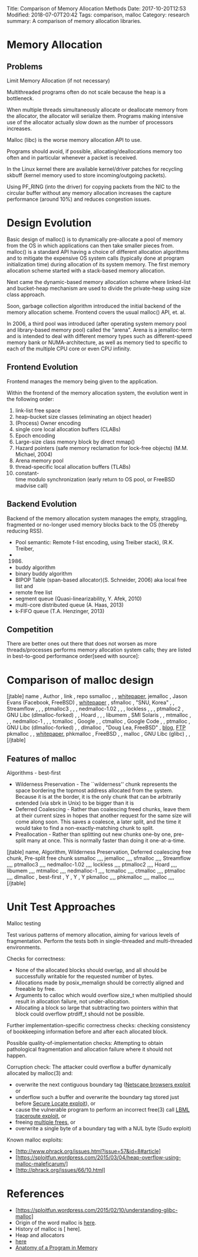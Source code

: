 Title: Comparison of Memory Allocation Methods
Date: 2017-10-20T12:53
Modified: 2018-07-07T20:42
Tags: comparison, malloc
Category: research
summary: A comparison of memory allocation libraries.

Memory Allocation
=================

Problems
--------

Limit Memory Allocation (if not necessary)

Multithreaded programs often do not scale because the heap is a
bottleneck.

When multiple threads simultaneously allocate or deallocate memory from
the allocator, the allocator will serialize them. Programs making
intensive use of the allocator actually slow down as the number of
processors increases.

Malloc (libc) is the worse memory allocation API to use.

Programs should avoid, if possible, allocating/deallocations memory too
often and in particular whenever a packet is received.

In the Linux kernel there are available kernel/driver patches for
recycling skbuff (kernel memory used to store incoming/outgoing
packets).

Using PF\_RING (into the driver) for copying packets from the NIC to the
circular buffer without any memory allocation increases the capture
performance (around 10%) and reduces congestion issues.

Design Evolution
================

Basic design of malloc() is to dynamically pre-allocate a pool of memory
from the OS in which applications can then take smaller pieces from.
malloc() is a standard API having a choice of different allocation
algorithms and to mitigate the expensive OS system calls (typically done
at program initialization time) during allocation of its system memory.
The first memory allocation scheme started with a stack-based memory
allocation.

Next came the dynamic-based memory allocation scheme where linked-list
and bucket-heap mechanism are used to divide the private-heap using size
class approach.

Soon, garbage collection algorithm introduced the initial backend of the
memory allocation scheme. Frontend covers the usual malloc() API, et.
al.

In 2006, a third pool was introduced (after operating system memory pool
and library-based memory pool) called the "arena". Arena is a
jemalloc-term and is intended to deal with different memory types such
as different-speed memory bank or NUMA-architecture, as well as memory
tied to specific to each of the multiple CPU core or even CPU infinity.

Frontend Evolution
------------------

Frontend manages the memory being given to the application.

Within the frontend of the memory allocation system, the evolution went
in the following order:

1. link-list free space
2. heap-bucket size classes (eliminating an object header)
3. (Process) Owner encoding
4. single core local allocation buffers (CLABs)
5. Epoch encoding
6. Large-size class memory block by direct mmap()
7. Hazard pointers (safe memory reclamation for lock-free objects) (M.M. Michael, 2004)
8. Arena memory pool
9. thread-specific local allocation buffers (TLABs)
10. constant-time modulo synchronization (early return to OS pool, or FreeBSD madvise call)

Backend Evolution
-----------------

Backend of the memory allocation system manages the empty, straggling,
fragmented or no-longer used memory blocks back to the OS (thereby
reducing RSS).

* Pool semantic: Remote f-list encoding, using Treiber stack), (R.K.
    Treiber,
* 1986)
* buddy algorithm
* binary buddy algorithm
* BIPOP Table (span-based allocator)(S. Schneider, 2006) aka local
    free list and
* remote free list
* segment queue (Quasi-linearizability, Y. Afek, 2010)
* multi-core distributed queue (A. Haas, 2013)
* k-FIFO queue (T.A. Henzinger, 2013)

Competition
-----------

There are better ones out there that does not worsen as more
threads/processes performs memory allocation system calls; they are
listed in best-to-good performance order​\[seed with source\]:

Comparison of malloc design
===========================

[jtable]
name , Author , link , repo
ssmalloc , , <a href="https://apsys2012.kaist.ac.kr/media/papers/apsys2012-final27.pdf">whitepaper</a>,
jemalloc , Jason Evans (Facebook, FreeBSD) , [whitepaper](https://people.freebsd.org/~jasone/jemalloc/bsdcan2006/jemalloc.pdf) ,
sfmalloc , "SNU, Korea" , ,
Streamflow , , ,
ptmalloc3 , , ,
nedmalloc-1.02 , , ,
lockless , , ,
ptmalloc2 , GNU Libc (dlmalloc-forked) , ,
Hoard , , ,
libumem , SMI Solaris , ,
mtmalloc , , ,
nedmalloc-1 , , ,
tcmalloc , Google , ,
ctmalloc , Google Code , ,
ptmalloc , GNU Libc (dlmalloc-forked) , ,
dlmalloc , "Doug Lea, FreeBSD" , <a href="http://g.oswego.edu/dl/html/malloc.html">blog</a>, <a href="ftp://g.oswego.edu/pub/misc/malloc.c">FTP</a>
pkmalloc , , <a href="http://www.freebsd.dk/pubs/malloc.pdf">whitepaper</a>,
phkmalloc , FreeBSD , ,
malloc , GNU Libc (glibc) , ,
[/jtable]

Features of malloc
------------------

Algorithms - best-first

* Wilderness Preservation - The \`\`wilderness'' chunk represents the space bordering the topmost address allocated from the system. Because it is at the border, it is the only chunk that can be arbitrarily extended (via sbrk in Unix) to be bigger than it is
* Deferred Coalescing - Rather than coalescing freed chunks, leave them at their current sizes in hopes that another request for the same size will come along soon. This saves a coalesce, a later split, and the time it would take to find a non-exactly-matching chunk to split.
* Preallocation - Rather than splitting out new chunks one-by one, pre-split many at once. This is normally faster than doing it one-at-a-time.

[jtable]
name, Algorithm, Wilderness Preservation, Deferred coalescing free chunk, Pre-split free chunk
ssmalloc ,,,,
jemalloc ,,,,
sfmalloc ,,,,
Streamflow ,,,,
ptmalloc3 ,,,,
nedmalloc-1.02 ,,,,
lockless ,,,,
ptmalloc2 ,,,,
Hoard ,,,,
libumem ,,,,
mtmalloc ,,,,
nedmalloc-1 ,,,,
tcmalloc ,,,,
ctmalloc ,,,,
ptmalloc ,,,,
dlmalloc , best-first , Y , Y , Y
pkmalloc ,,,,
phkmalloc ,,,,
malloc ,,,,
[/jtable]

Unit Test Approaches
====================

Malloc testing

Test various patterns of memory allocation, aiming for various levels of
fragmentation. Perform the tests both in single-threaded and
multi-threaded environments.

Checks for correctness:

* None of the allocated blocks should overlap, and all should be successfully writable for the requested number of bytes.
* Allocations made by posix\_memalign should be correctly aligned and freeable by free.
* Arguments to calloc which would overflow size\_t when multiplied should result in allocation failure, not under-allocation.
* Allocating a block so large that subtracting two pointers within that block could overflow ptrdiff\_t should not be possible.

Further implementation-specific correctness checks: checking consistency
of bookkeeping information before and after each allocated block.

Possible quality-of-implementation checks: Attempting to obtain
pathological fragmentation and allocation failure where it should not
happen.

Corruption check: The attacker could overflow a buffer dynamically
allocated by malloc(3) and:

* overwrite the next contiguous boundary tag ([Netscape browsers exploit](http://www.openwall.com/advisories/OW-002-netscape-jpeg.txt) or
* underflow such a buffer and overwrite the boundary tag stored just before [Secure Locate exploit](ftp://maxx.via.ecp.fr/dislocate/)), or
* cause the vulnerable program to perform an incorrect free(3) call [LBML traceroute exploit](http://www.synnergy.net/downloads/exploits/traceroute-exp.txt), or
* freeing [multiple frees](ftp://maxx.via.ecp.fr/traceroot/), or
* overwrite a single byte of a boundary tag with a NUL byte (Sudo exploit)

Known malloc exploits:

* [http://www.phrack.org/issues.html?issue=57&id=8#article]
* [https://sploitfun.wordpress.com/2015/03/04/heap-overflow-using-malloc-maleficarum/]
* [http://phrack.org/issues/66/10.html]

References
==========

* [https://sploitfun.wordpress.com/2015/02/10/understanding-glibc-malloc]
* Origin of the word malloc is [here](https://www.spinellis.gr/blog/20170914/).
* History of malloc is \[ here\].
* Heap and allocators
* [here](http://www.cs.dartmouth.edu/~sergey/cs108/2015/heaps-and-allocators.txt)
* [Anatomy of a Program in Memory](https://manybutfinite.com/post/anatomy-of-a-program-in-memory/)

